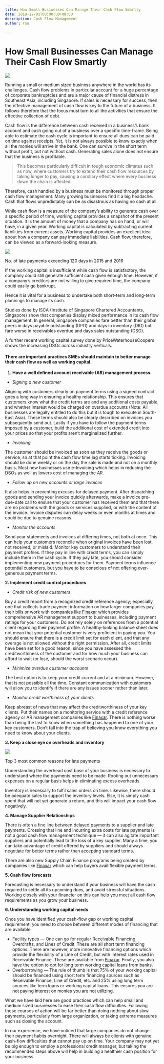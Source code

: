 ```yaml
---
title: How Small Businesses Can Manage Their Cash Flow Smartly
date: 2019-12-01T00:00:00+08:00
description: Cash Flow Management
author: You

---
```

# **How Small Businesses Can Manage Their Cash Flow Smartly**

![](/images/1__gieorce4wx1xrh5vkhohq.jpeg)

Running a small or medium sized business anywhere in the world has its challenges. Cash flow problems in particular account for a huge percentage of corporate bankruptcies and are a major cause of financial distress in Southeast Asia, including Singapore. If sales is necessary for success, then the effective management of cash flow is key to the future of a business. It follows therefore that the focus must turn to all the activities that ensure the effective collection of debt.

Cash flow is the difference between cash received in a business’s bank account and cash going out of a business over a specific time-frame. Being able to estimate the cash cycle is important to ensure all dues can be paid on time against receipts. Yet, it is not always possible to know exactly when all the monies will arrive in the bank. One can survive in the short term without profit, but not without cash. Generating sales alone does not ensure that the business is profitable.

> This becomes particularly difficult in tough economic climates such as now, where customers try to extend their cash flow resources by taking longer to pay, causing a corollary effect where every business down the chain is affected.

Therefore, cash handled by a business must be monitored through proper cash flow management. Many growing businesses find it a big headache. Cash that flows unpredictably can be as disastrous as having no cash at all.

While cash flow is a measure of the company’s ability to generate cash over a specific period of time, working capital provides a snapshot of the present situation. It is the amount of money that a company has on hand, or will have, in a given year. Working capital is calculated by subtracting current liabilities from current assets. Working capital provides an excellent idea about how a company can pay immediate liabilities. Cash flow, therefore, can be viewed as a forward-looking measure.

![](/images/1_th5kt-kmxvqmrwror5zuhg.png)

No. of late payments exceeding 120 days in 2015 and 2016

If the working capital is insufficient while cash flow is satisfactory, the company could still generate sufficient cash given enough time. However, if a company’s creditors are not willing to give required time, the company could easily go bankrupt.

Hence it is vital for a business to undertake both short-term and long-term plannings to manage its cash.

Studies done by ISCA (Institute of Singapore Chartered Accountants, Singapore) show that companies display mixed performance in its cash flow management. In general, Singapore companies fare better than their global peers in days payable outstanding (DPO) and days in inventory (DIO) but fare worse in receivables overdue and days sales outstanding (DSO).

A further recent working capital survey done by PriceWaterhouseCoopers shows the increasing DSOs across industry verticals.

#### **There are important practices SMEs should maintain to better manage their cash flow as well as working capital.**

1. **Have a well defined account receivable (AR) management process.**

* _Signing a new customer_

Aligning with customers clearly on payment terms using a signed contract goes a long way in ensuring a healthy relationship. This ensures that customers know what the credit terms are and any additional costs payable, and whether interest would be charged on overdue accounts (Note: All businesses are legally entitled to do this but it is tough to execute in South-East Asia). These terms should also be clearly described on invoices you subsequently send out. Lastly if you have to follow the payment terms imposed by a customer, build the additional cost of extended credit into your prices so that your profits aren’t marginalized further.

* _Invoicing_

The customer should be invoiced as soon as they receive the goods or service, so at that point the cash flow time lag starts ticking. Invoicing should be done weekly or on the day the sale is made and not on a monthly basis. Most new businesses use e-Invoicing which helps in reducing the DSOs as well as lowers cost of managing the AR.

* _Follow up on new accounts or large invoices_

It also helps in preventing excuses for delayed payment. After dispatching goods and sending your invoice quickly afterwards, make a invoice pre-due-date call to ensure that your customer has received them and that there are no problems with the goods or services supplied, or with the content of the invoice. Invoice disputes can delay weeks or even months at times and could be due to genuine reasons.

* _Monitor the accounts_

Send your statements and invoices at differing times, not both at once. This can help your customers reconcile when original invoices have been lost, not received, or mislaid. Monitor key customers to understand their payment profiles. If they pay in line with credit terms, you can simply include them in the cash cycle. If they pay late, you should consider implementing new payment procedures for them. Payment terms influence potential customers, but you have to be conscious of not offering over-generous payment terms.

**2. Implement credit control procedures**

* _Credit risk of new customers_

Buy a credit report from a recognized credit reference agency; especially one that collects trade payment information on how larger companies pay their bills or work with companies like [Finaxar](https://www.finaxar.com) which provides comprehensive AR management support to businesses, including payment ratings for your customers. Do not rely solely on references from a potential client regarding their payment profile. A healthy-looking balance sheet does not mean that your potential customer is very proficient in paying you. You should ensure that there is a credit limit set for each client, and that any overage is not allowed without the right permission. After all, credit limits have been set for a good reason, since you have assessed the creditworthiness of the customer and for how much your business can afford to wait (or lose, should the worst scenario occur).

* _Minimize overdue customer accounts_

The best option is to keep your credit current and at a minimum. However, that is not possible all the time. Constant communication with customers will allow you to identify if there are any issues sooner rather than later.

* _Monitor credit worthiness of your clients_

Keep abreast of news that may affect the creditworthiness of your key clients. Put their names on a monitoring service with a credit reference agency or AR management companies like [Finaxar](https://www.finaxar.com). There is nothing worse than being the last to know when something has happened to one of your key customers. Don’t fall into the trap of believing you know everything you need to know about your clients.

**3. Keep a close eye on overheads and inventory**

![](/images/1_hjglktpi9gmsm8cau5espw.png)

Top 3 most common reasons for late payments

Understanding the overhead cost base of your business is necessary to understand where the payments need to be made. Rooting out unnecessary expenses on a regular basis helps in eliminating excess overheads.

Inventory is necessary to fulfil sales orders on time. Likewise, there should be adequate sales to support the inventory levels. Else, it is simply cash spent that will not yet generate a return, and this will impact your cash flow negatively.

**4. Manage Supplier Relationships**

There is often a fine line between delayed payments to a supplier and late payments. Crossing that line and incurring extra costs for late payments is not a good cash flow management technique — it can also agitate important suppliers and potentially lead to the loss of a key supplier. Many a time, you can take advantage of credit offered by suppliers and should always negotiate for better terms rather than accepting standard terms.

There are also new Supply Chain Finance programs being created by companies like [Finaxar](https://www.finaxar.com) which can help buyers avail flexible payment terms.

**5. Cash flow forecasts**

Forecasting is necessary to understand if your business will have the cash required to settle all its upcoming dues, and avoid stressful situations. Working closely with your financier on this can help you meet all cash flow requirements as you grow your business.

**6. Understanding working capital needs**

Once you have identified your cash-flow gap or working capital requirement, you need to choose between different modes of financing that are available:

* Facility types — One can go for regular Receivable Financing, Overdrafts, and Lines of Credit. These are all short term financing options. There are however, more innovative financing options which provide the flexibility of a Line of Credit, but with interest rates used in Receivable Finance. These are available from [Finaxar](https://www.finaxar.com). Finally, you also have the option to opt for long term working capital loans from banks.
* Overborrowing — The rule of thumb is that 75% of your working capital should be financed using short term financing sources such as Receivable Finance, Line of Credit, etc. and 25% using long term sources like term loans or working capital loans. This ensures you are not paying interest on monies you are not utilizing.

What we have laid here are good practices which can help small and medium sized businesses to ease their cash flow difficulties. Following these courses of action will be far better than doing nothing about slow payments, particularly from large organization, or taking extreme measures such as closing the account.

In our experience, we have noticed that large companies do not change their payment habits overnight. There will always be clients with genuine cash-flow difficulties that cannot pay up on time. Your company may not yet be big enough to employ a professional credit manager, but taking the recommended steps above will help in building a healthier cash position for your business.
